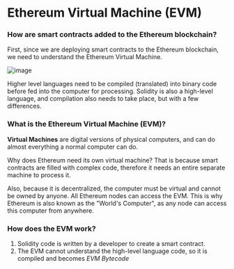 # Ethereum Virtual Machine (EVM)

### How are smart contracts added to the Ethereum blockchain?

First, since we are deploying smart contracts to the Ethereum blockchain, we need to understand the Ethereum Virtual Machine.

![image](https://user-images.githubusercontent.com/37263010/209463378-3b98ec72-b99c-4a3d-8ea8-c7a808e395e0.png)

Higher level languages need to be compiled (translated) into binary code before fed into the computer for processing. Solidity is also a high-level language, and compilation also needs to take place, but with a few differences.

### What is the Ethereum Virtual Machine (EVM)?

__Virtual Machines__ are digital versions of physical computers, and can do almost everything a normal computer can do.

Why does Ethereum need its own virtual machine? That is because smart contracts are filled with complex code, therefore it needs an entire separate machine to process it.

Also, because it is decentralized, the computer must be virtual and cannot be owned by anyone. All Ethereum nodes can access the EVM. This is why Ethereum is also known as the "World's Computer", as any node can access this computer from anywhere.

### How does the EVM work?

1) Solidity code is written by a developer to create a smart contract.
2) The EVM cannot understand the high-level language code, so it is compiled and becomes _EVM Bytecode_
